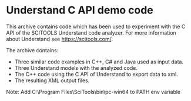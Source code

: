 # Understand C API demo code

This archive contains code which has been used to experiment with the C API of the SCITOOLS Understand code analyzer. 
For more information about Understand see https://scitools.com/.

The archive contains:
* Three similar code examples in C++, C# and Java used as input data.
* Three Understand models with the analyzed code.
* The C++ code using the C API of Understand to export data to xml.
* The resulting XML output files.

Note: Add C:\Program Files\SciTools\bin\pc-win64 to PATH env variable
